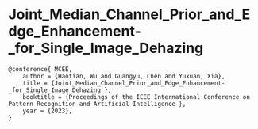 # Joint_Median_Channel_Prior_and_Edge_Enhancement-_for_Single_Image_Dehazing
```
@conference{ MCEE,   
    author = {Haotian, Wu and Guangyu, Chen and Yuxuan, Xia},
    title = {Joint_Median_Channel_Prior_and_Edge_Enhancement-_for_Single_Image_Dehazing },
    booktitle = {Proceedings of the IEEE International Conference on Pattern Recognition and Artificial Intelligence },
    year = {2023},
}
```
